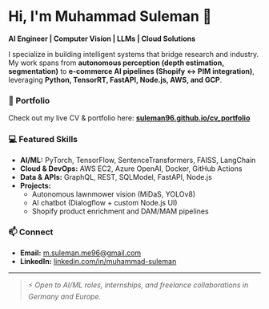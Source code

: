 # Hi, I'm Muhammad Suleman 👋  

**AI Engineer | Computer Vision | LLMs | Cloud Solutions**  

I specialize in building intelligent systems that bridge research and industry. My work spans from **autonomous perception (depth estimation, segmentation)** to **e-commerce AI pipelines (Shopify ↔ PIM integration)**, leveraging **Python, TensorRT, FastAPI, Node.js, AWS, and GCP**.  

### 🔗 Portfolio
Check out my live CV & portfolio here: **[suleman96.github.io/cv_portfolio](https://suleman96.github.io/cv_portfolio)**  

### 💻 Featured Skills
- **AI/ML:** PyTorch, TensorFlow, SentenceTransformers, FAISS, LangChain  
- **Cloud & DevOps:** AWS EC2, Azure OpenAI, Docker, GitHub Actions  
- **Data & APIs:** GraphQL, REST, SQLModel, FastAPI, Node.js  
- **Projects:**  
  - Autonomous lawnmower vision (MiDaS, YOLOv8)  
  - AI chatbot (Dialogflow + custom Node.js UI)  
  - Shopify product enrichment and DAM/MAM pipelines  

### 📫 Connect
- **Email:** m.suleman.me96@gmail.com  
- **LinkedIn:** [linkedin.com/in/muhammad-suleman](https://www.linkedin.com/in/muhammad-suleman)  

---

> ⚡ *Open to AI/ML roles, internships, and freelance collaborations in Germany and Europe.*  
